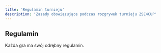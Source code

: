 ```yaml
---
title: 'Regulamin turnieju'
description: 'Zasady obowiązujące podczas rozgrywek turnieju ZSE4CUP'
---
```


## Regulamin

Każda gra ma swój odrębny regulamin.
